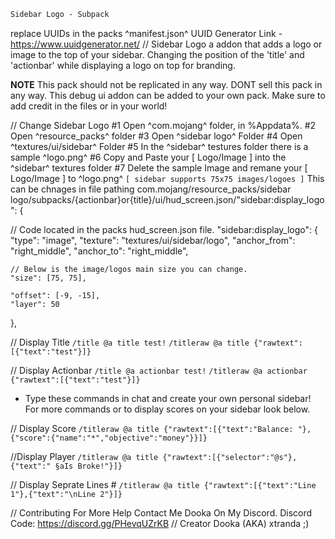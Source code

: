 ```diff
Sidebar Logo - Subpack
```

replace UUIDs in the packs ^manifest.json^
UUID Generator Link - https://www.uuidgenerator.net/
//
Sidebar Logo a addon that adds a logo or image to the top of
your sidebar. Changing the position of the 'title' and 'actionbar'
while displaying a logo on top for branding.

**NOTE** This pack should not be replicated in any way.
DONT sell this pack in any way. This debug ui addon can be added 
to your own pack. Make sure to add credit in the files or in your world!


// Change Sidebar Logo
#1 Open ^com.mojang^ folder, in %Appdata%.
#2 Open ^resource_packs^ folder
#3 Open ^sidebar logo^ Folder
#4 Open ^textures/ui/sidebar^ Folder
#5 In the ^sidebar^ testures folder there is a sample ^logo.png^ 
#6 Copy and Paste your [ Logo/Image ] into the ^sidebar^ textures folder
#7 Delete the sample Image and remane your [ Logo/Image ] to ^logo.png^
`[ sidebar supports 75x75 images/logoes ]`
This can be chnages in file pathing com.mojang/resource_packs/sidebar logo/subpacks/{actionbar}or{title}/ui/hud_screen.json/"sidebar:display_logo": {

// Code located in the packs hud_screen.json file.
"sidebar:display_logo": {
    "type": "image",
    "texture": "textures/ui/sidebar/logo",
    "anchor_from": "right_middle",
    "anchor_to": "right_middle",

    // Below is the image/logos main size you can change. 
    "size": [75, 75],

    "offset": [-9, -15],
    "layer": 50
},


// Display Title
`/title @a title test!`
`/titleraw @a title {"rawtext":[{"text":"test"}]}`

// Display Actionbar
`/title @a actionbar test!`
`/titleraw @a actionbar {"rawtext":[{"text":"test"}]}`

+ Type these commands in chat and create your own personal sidebar!
For more commands or to display scores on your sidebar look below.

// Display Score 
`/titleraw @a title {"rawtext":[{"text":"Balance: "},{"score":{"name":"*","objective":"money"}}]}`

//Display Player 
`/titleraw @a title {"rawtext":[{"selector":"@s"},{"text":" §aIs Broke!"}]}`

// Display Seprate Lines #
`/titleraw @a title {"rawtext":[{"text":"Line 1"},{"text":"\nLine 2"}]}`

// Contributing
For More Help Contact Me Dooka On My Discord.
Discord Code: https://discord.gg/PHevqUZrKB
// Creator
Dooka (AKA) xtranda ;)
